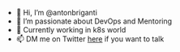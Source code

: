 - 👋 Hi, I’m @antonbriganti
- 💖 I’m passionate about DevOps and Mentoring
- 🤔 Currently working in k8s world
- 📫 DM me on Twitter [here](https://twitter.com/antonbriganti_) if you want to talk

<!---
antonbriganti/antonbriganti is a ✨ special ✨ repository because its `README.md` (this file) appears on your GitHub profile.
You can click the Preview link to take a look at your changes.
--->
